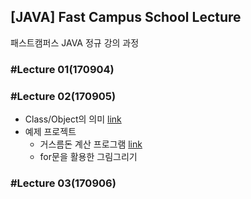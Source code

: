 ## [JAVA] Fast Campus School Lecture

패스트캠퍼스 JAVA 정규 강의 과정

### #Lecture 01(170904)

### #Lecture 02(170905)

* Class/Object의 의미 [link](https://github.com/RicheyHans/-JAVA-FC_School_Lecture/blob/master/Lecture/Lecture02_170905/lecture02_170905.md)
* 예제 프로젝트
  * 거스름돈 계산 프로그램 [link](https://github.com/RicheyHans/-JAVA-FC_School_Lecture/blob/master/Lecture/Lecture02_170905/Exercise/ChangeMoneyCalc.java)
  * for문을 활용한 그림그리기

### #Lecture 03(170906)
